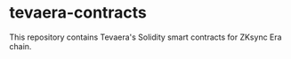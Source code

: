 # tevaera-contracts
This repository contains Tevaera's Solidity smart contracts for ZKsync Era chain.
